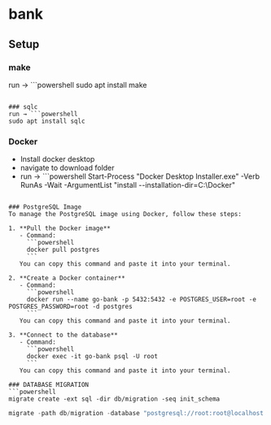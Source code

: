 # bank

## Setup

### make
run → ```powershell
sudo apt install make
```

### sqlc
run → ```powershell
sudo apt install sqlc
```

### Docker
- Install docker desktop
- navigate to download folder
- run → ```powershell
Start-Process "Docker Desktop Installer.exe" -Verb RunAs -Wait -ArgumentList "install --installation-dir=C:\Docker\"
```

### PostgreSQL Image
To manage the PostgreSQL image using Docker, follow these steps:

1. **Pull the Docker image**
   - Command:
     ```powershell
     docker pull postgres
     ```
   You can copy this command and paste it into your terminal.

2. **Create a Docker container**
   - Command:
     ```powershell
     docker run --name go-bank -p 5432:5432 -e POSTGRES_USER=root -e POSTGRES_PASSWORD=root -d postgres
     ```
   You can copy this command and paste it into your terminal.

3. **Connect to the database**
   - Command:
     ```powershell
     docker exec -it go-bank psql -U root
     ```
   You can copy this command and paste it into your terminal.

### DATABASE MIGRATION
```powershell
migrate create -ext sql -dir db/migration -seq init_schema
```

```powershell
migrate -path db/migration -database "postgresql://root:root@localhost:5432/bank?sslmode=disable" -verbose up
```